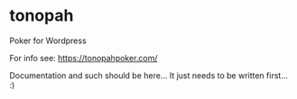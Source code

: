 # tonopah
Poker for Wordpress

For info see: https://tonopahpoker.com/

Documentation and such should be here... It just needs to be written first... :)
